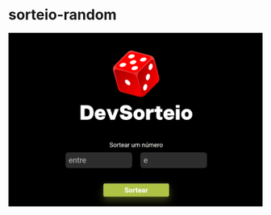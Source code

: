 # sorteio-random

<img src="https://github.com/ItaloBasilio/sorteio-random/blob/master/assets/sorteio_git.png?raw=true" />
